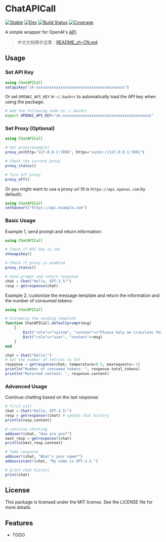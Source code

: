 # ChatAPICall

[![Stable](https://img.shields.io/badge/docs-stable-blue.svg)](https://RexWzh.github.io/ChatAPICall.jl/stable/)
[![Dev](https://img.shields.io/badge/docs-dev-blue.svg)](https://RexWzh.github.io/ChatAPICall.jl/dev/)
[![Build Status](https://github.com/RexWzh/ChatAPICall.jl/actions/workflows/CI.yml/badge.svg?branch=main)](https://github.com/RexWzh/ChatAPICall.jl/actions/workflows/CI.yml?query=branch%3Amain)
[![Coverage](https://codecov.io/gh/RexWzh/ChatAPICall.jl/branch/main/graph/badge.svg)](https://codecov.io/gh/RexWzh/ChatAPICall.jl)

A simple wrapper for OpenAI's [API](https://platform.openai.com/docs/api-reference/introduction).

> 中文文档移步这里：[README_zh-CN.md](README_zh-CN.md)

## Usage

### Set API Key

```julia
using ChatAPICall
setapikey("sk-xxxxxxxxxxxxxxxxxxxxxxxxxxxxxxxxxxxxxxxx")
```

Or set `OPENAI_API_KEY` in `~/.bashrc` to automatically load the API key when using the package:

```bash
# Add the following code to ~/.bashrc
export OPENAI_API_KEY="sk-xxxxxxxxxxxxxxxxxxxxxxxxxxxxxxxxxxxxxxxx"
```

### Set Proxy (Optional)

```julia
using ChatAPICall

# Set proxy(example)
proxy_on(http="127.0.0.1:7890", https="socks://127.0.0.1:7891")

# Check the current proxy
proxy_status()

# Turn off proxy
proxy_off() 
```

Or you might want to use a proxy url (It is `https://api.openai.com` by default):

```julia
using ChatAPICall
setbaseurl("https://api.example.com")
```

### Basic Usage

Example 1, send prompt and return information:

```julia
using ChatAPICall

# Check if API key is set
showapikey()

# Check if proxy is enabled
proxy_status()

# Send prompt and return response
chat = Chat("Hello, GPT-3.5!")
resp = getresponse(chat)
```

Example 2, customize the message template and return the information and the number of consumed tokens:

```julia
using ChatAPICall

# Customize the sending template
function ChatAPICall.defaultprompt(msg)
    [
        Dict("role"=>"system", "content"=>"Please help me translate the following text."),
        Dict("role"=>"user", "content"=>msg)
    ]
end

chat = Chat("Hello!")
# Set the number of retries to Inf
response = getresponse(chat; temperature=0.5, maxrequests=-1)
println("Number of consumed tokens: ", response.total_tokens)
println("Returned content: ", response.content)
```

### Advanced Usage

Continue chatting based on the last response:

```julia
# first call
chat = Chat("Hello, GPT-3.5!")
resp = getresponse!(chat) # update chat history
println(resp.content)

# continue chatting
adduser!(chat, "How are you?")
next_resp = getresponse!(chat)
println(next_resp.content)

# fake response
adduser!(chat, "What's your name?")
addassistant!(chat, "My name is GPT-3.5.")

# print chat history
print(chat)
```

## License

This package is licensed under the MIT license. See the LICENSE file for more details.

## Features

* TODO